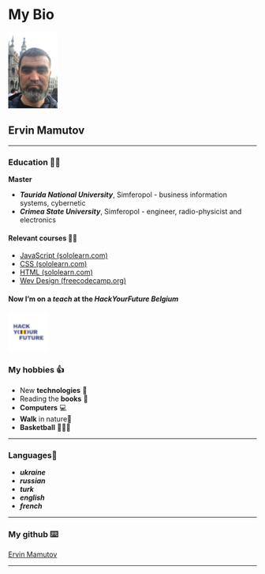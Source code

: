 # My Bio

![ervin's photo](./img/ervin_image.png)

## Ervin Mamutov

---

### Education 👨‍🎓

**Master**

- **_Taurida National University_**, Simferopol - business information systems,
  cybernetic
- **_Crimea State University_**, Simferopol - engineer, radio-physicist and
  electronics

#### Relevant courses 🧑‍🎓

- [JavaScript (sololearn.com)](https://www.sololearn.com/certificates/CT-ZCOWQXGB)
- [CSS (sololearn.com)](https://www.sololearn.com/certificates/CT-YHIGVYC2)
- [HTML (sololearn.com)](https://www.sololearn.com/certificates/CT-SXOMP92W)
- [Wev Design (freecodecamp.org)](https://www.freecodecamp.org/fcc182bc0c3-5bb8-47cf-a377-2576cebcb2d0)

#### **Now** I’m on a **_teach_** at the **_HackYourFuture Belgium_**

![logo](./img/hyf_small.jpeg)

### My **hobbies** 👍

- New **technologies** 🤖
- Reading the **books** 📖
- **Computers** 💻
- **Walk** in nature🚶
- **Basketball** 🏀⛹️‍♂️

---

### Languages💬

- **_ukraine_**
- **_russian_**
- **_turk_**
- **_english_**
- **_french_**

---

### My github ⌨️

[Ervin Mamutov](https://github.com/ervinMamutov)

---
